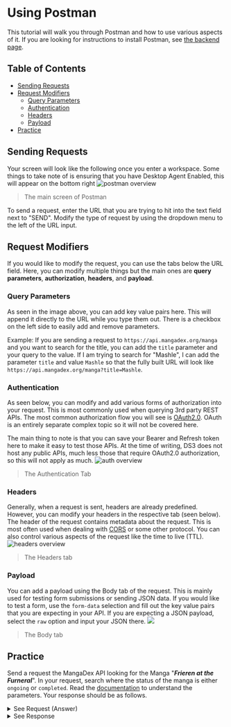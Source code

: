 # Using Postman
This tutorial will walk you through Postman and how to use various aspects of it. If you are looking for instructions to install Postman, see [the backend page](/backend#testing).

## Table of Contents
- [Sending Requests](#sending-requests)
- [Request Modifiers](#request-modifiers)
	- [Query Parameters](#query-parameters)
	- [Authentication](#authentication)
	- [Headers](#headers)
	- [Payload](#payload)
- [Practice](#practice)

## Sending Requests
Your screen will look like the following once you enter a workspace. Some things to take note of is ensuring that you have Desktop Agent Enabled, this will appear on the bottom right 
![postman overview](https://cdn.discordapp.com/attachments/942218891952783421/1108228260329951322/image.png)
> The main screen of Postman

To send a request, enter the URL that you are trying to hit into the text field next to "SEND". Modify the type of request by using the dropdown menu to the left of the URL input.

## Request Modifiers
If you would like to modify the request, you can use the tabs below the URL field. Here, you can modify multiple things but the main ones are **query parameters**, **authorization**, **headers**, and **payload**. 

### Query Parameters
As seen in the image above, you can add key value pairs here. This will append it directly to the URL while you type them out. There is a checkbox on the left side to easily add and remove parameters. 

Example: If you are sending a request to `https://api.mangadex.org/manga` and you want to search for the title, you can add the `title` parameter and your query to the value. If I am trying to search for "Mashle", I can add the parameter `title` and value `Mashle` so that the fully built URL will look like `https://api.mangadex.org/manga?title=Mashle`.

### Authentication
As seen below, you can modify and add various forms of authorization into your request. This is most commonly used when querying 3rd party REST APIs. The most common authorization flow you will see is [OAuth2.0](https://oauth.net/2/). OAuth is an entirely separate complex topic so it will not be covered here. 

The main thing to note is that you can save your Bearer and Refresh token here to make it easy to test those APIs. At the time of writing, DS3 does not host any public APIs, much less those that require OAuth2.0 authorization, so this will not apply as much.
![auth overview](https://cdn.discordapp.com/attachments/942218891952783421/1108232549462970400/image.png)
> The Authentication Tab

### Headers
Generally, when a request is sent, headers are already predefined. However, you can modify your headers in the respective tab (seen below). The header of the request contains metadata about the request. This is most often used when dealing with [CORS](https://developer.mozilla.org/en-US/docs/Web/HTTP/CORS) or some other protocol. You can also control various aspects of the request like the time to live (TTL).
![headers overview](https://cdn.discordapp.com/attachments/942218891952783421/1108234749643870279/image.png)
> The Headers tab 

### Payload
You can add a payload using the Body tab of the request. This is mainly used for testing form submissions or sending JSON data. If you would like to test a form, use the `form-data` selection and fill out the key value pairs that you are expecting in your API. If you are expecting a JSON payload, select the `raw` option and input your JSON there.
![](https://cdn.discordapp.com/attachments/942218891952783421/1108235778322083970/image.png)
> The Body tab

## Practice
Send a request the MangaDex API looking for the Manga "***Frieren at the Furneral***". In your request, search where the status of the manga is either `ongoing` or `completed`. Read the [documentation](https://api.mangadex.org/docs/redoc.html#tag/Manga/operation/get-search-manga) to understand the parameters. Your response should be as follows.
<details>
<summary>See Request (Answer)</summary>

Full URL Param:
- `api.mangadex.org/manga?title=Frieren at the Funeral&status[]=ongoing&status[]=completed`
- Postman:
	- ![](https://cdn.discordapp.com/attachments/942218891952783421/1108242953522118656/image.png)


</details>
<details>
<summary>See Response</summary>

```json
{
    "result": "ok",
    "response": "collection",
    "data": [
        {
            "id": "b0b721ff-c388-4486-aa0f-c2b0bb321512",
            "type": "manga",
            "attributes": {
                "title": {
                    "en": "Sousou no Frieren"
                },
                "altTitles": [
                    {
                        "en": "Frieren at the Funeral"
                    },
                    {
                        "en": "Frieren: Beyond Journey’s End"
                    },
                    {
                        "ru": "Фрирен, провожающая в последний путь"
                    },
                    {
                        "ja": "葬送のフリーレン"
                    },
                    {
                        "zh-hk": "葬送的芙莉蓮"
                    },
                    {
                        "ko": "장송의 프리렌"
                    },
                    {
                        "th": "คำอธิษฐานในวันที่จากลา Frieren"
                    },
                    {
                        "el": "Φρίρεν: Πέρα από το Τέλος του Ταξιδιού"
                    },
                    {
                        "de": "Frieren: Nach dem Ende der Reise"
                    }
                ],
                "description": {
                    "el": "Έχοντας νικήσει τον βασιλιά των δαιμόνων, το ταξίδι μιας δεκαετίας φτάνει στο τέλος του και μια νέα εποχή ειρήνης ξεκινά. Η ζωή όμως συνεχίζεται, ειδικά για την Φρίρεν, πως ως ξωτικό έχει ακόμα αιώνες ζωής μπροστά της. Με τις δεκαετίες να περνάνε, η Φρίρεν έρχεται αντιμέτωπη με την μεταβλητότητα του κόσμου και την παροδικότητα των ανθρώπων. Μετά από μια τελευταία συνάντηση με όλη την παλιά της ομάδα, συνειδητοποιεί ότι ο χρόνος που πέρασε με τους φίλους της ήταν υπερβολικά σύντομος και ότι δεν θα έχει ποτέ την ευκαιρία να τους μάθει καλύτερα. Έρχοντας αντιμέτωπη με την αλήθεια αυτή, η Φρίρεν αποφασίζει να ξεκινήσει ένα ακόμα ταξίδι αλλά αυτή τη φορά έχοντας σκοπό να μάθει το τι σημαίνει να είσαι άνθρωπος.",
                    "en": "The adventure is over but life goes on for an elf mage just beginning to learn what living is all about. Elf mage Frieren and her courageous fellow adventurers have defeated the Demon King and brought peace to the land. With the great struggle over, they all go their separate ways to live a quiet life. But as an elf, Frieren, nearly immortal, will long outlive the rest of her former party. How will she come to terms with the mortality of her friends? How can she find fulfillment in her own life, and can she learn to understand what life means to the humans around her? Frieren begins a new journey to find the answer.",
                    "zh-hk": "在打倒了魔王的勇者一行人当中，魔法使芙莉莲是精灵，她和其他三人有不一样的地方。 生活在“之后”的世界里，她感受到了什么—— 留下来的人们所编织的葬送与祈祷又意味着什么—— 故事从“冒险的结束”开始。 这是讲述英雄们的活法的，后日谈奇幻作品！"
                },
                "isLocked": true,
                "links": {
                    "al": "118586",
                    "ap": "sousou-no-frieren",
                    "bw": "series/260459",
                    "kt": "56355",
                    "mu": "165944",
                    "amz": "https://www.amazon.co.jp/dp/4098501805",
                    "ebj": "https://ebookjapan.yahoo.co.jp/books/601441/",
                    "mal": "126287",
                    "raw": "https://www.sunday-webry.com/detail.php?title_id=1093",
                    "engtl": "https://www.viz.com/frieren-beyond-journeys-end"
                },
                "originalLanguage": "ja",
                "lastVolume": "",
                "lastChapter": "",
                "publicationDemographic": "shounen",
                "status": "ongoing",
                "year": 2020,
                "contentRating": "safe",
                "tags": [
                    {
                        "id": "0a39b5a1-b235-4886-a747-1d05d216532d",
                        "type": "tag",
                        "attributes": {
                            "name": {
                                "en": "Award Winning"
                            },
                            "description": {},
                            "group": "format",
                            "version": 1
                        },
                        "relationships": []
                    },
                    {
                        "id": "36fd93ea-e8b8-445e-b836-358f02b3d33d",
                        "type": "tag",
                        "attributes": {
                            "name": {
                                "en": "Monsters"
                            },
                            "description": {},
                            "group": "theme",
                            "version": 1
                        },
                        "relationships": []
                    },
                    {
                        "id": "39730448-9a5f-48a2-85b0-a70db87b1233",
                        "type": "tag",
                        "attributes": {
                            "name": {
                                "en": "Demons"
                            },
                            "description": {},
                            "group": "theme",
                            "version": 1
                        },
                        "relationships": []
                    },
                    {
                        "id": "87cc87cd-a395-47af-b27a-93258283bbc6",
                        "type": "tag",
                        "attributes": {
                            "name": {
                                "en": "Adventure"
                            },
                            "description": {},
                            "group": "genre",
                            "version": 1
                        },
                        "relationships": []
                    },
                    {
                        "id": "a1f53773-c69a-4ce5-8cab-fffcd90b1565",
                        "type": "tag",
                        "attributes": {
                            "name": {
                                "en": "Magic"
                            },
                            "description": {},
                            "group": "theme",
                            "version": 1
                        },
                        "relationships": []
                    },
                    {
                        "id": "b9af3a63-f058-46de-a9a0-e0c13906197a",
                        "type": "tag",
                        "attributes": {
                            "name": {
                                "en": "Drama"
                            },
                            "description": {},
                            "group": "genre",
                            "version": 1
                        },
                        "relationships": []
                    },
                    {
                        "id": "cdc58593-87dd-415e-bbc0-2ec27bf404cc",
                        "type": "tag",
                        "attributes": {
                            "name": {
                                "en": "Fantasy"
                            },
                            "description": {},
                            "group": "genre",
                            "version": 1
                        },
                        "relationships": []
                    },
                    {
                        "id": "e5301a23-ebd9-49dd-a0cb-2add944c7fe9",
                        "type": "tag",
                        "attributes": {
                            "name": {
                                "en": "Slice of Life"
                            },
                            "description": {},
                            "group": "genre",
                            "version": 1
                        },
                        "relationships": []
                    }
                ],
                "state": "published",
                "chapterNumbersResetOnNewVolume": false,
                "createdAt": "2020-06-30T04:20:01+00:00",
                "updatedAt": "2023-04-10T00:22:40+00:00",
                "version": 56,
                "availableTranslatedLanguages": [
                    "pt-br",
                    "tr",
                    "id",
                    "ru",
                    "en",
                    "it",
                    "th",
                    "el",
                    "fr"
                ],
                "latestUploadedChapter": "518a1044-66b4-448b-bb01-c13a1c8e18b4"
            },
            "relationships": [
                {
                    "id": "b3136811-9761-4606-93cf-583a00dde5e9",
                    "type": "author"
                },
                {
                    "id": "ff98c5c0-daca-4c97-8c3d-1e2b98d04d9b",
                    "type": "artist"
                },
                {
                    "id": "080ed04d-f5b7-4f61-9736-5faa712043a0",
                    "type": "cover_art"
                }
            ]
        },
        {
            "id": "b08e557d-255e-49d6-8b0b-2376fe84d461",
            "type": "manga",
            "attributes": {
                "title": {
                    "en": "Marrying the Woman I Met At My Ex-Husband's Funeral"
                },
                "altTitles": [
                    {
                        "ja-ro": "Motoo no Sōshiki de Deatta Onna to Kekkon suru Hanashi"
                    },
                    {
                        "ja": "元夫の葬式で出会った女と結婚する話"
                    }
                ],
                "description": {},
                "isLocked": false,
                "links": {
                    "raw": "https://www.pixiv.net/en/artworks/86161148"
                },
                "originalLanguage": "ja",
                "lastVolume": "",
                "lastChapter": "",
                "publicationDemographic": null,
                "status": "completed",
                "year": null,
                "contentRating": "safe",
                "tags": [
                    {
                        "id": "0234a31e-a729-4e28-9d6a-3f87c4966b9e",
                        "type": "tag",
                        "attributes": {
                            "name": {
                                "en": "Oneshot"
                            },
                            "description": {},
                            "group": "format",
                            "version": 1
                        },
                        "relationships": []
                    },
                    {
                        "id": "a3c67850-4684-404e-9b7f-c69850ee5da6",
                        "type": "tag",
                        "attributes": {
                            "name": {
                                "en": "Girls' Love"
                            },
                            "description": {},
                            "group": "genre",
                            "version": 1
                        },
                        "relationships": []
                    },
                    {
                        "id": "e197df38-d0e7-43b5-9b09-2842d0c326dd",
                        "type": "tag",
                        "attributes": {
                            "name": {
                                "en": "Web Comic"
                            },
                            "description": {},
                            "group": "format",
                            "version": 1
                        },
                        "relationships": []
                    },
                    {
                        "id": "f8f62932-27da-4fe4-8ee1-6779a8c5edba",
                        "type": "tag",
                        "attributes": {
                            "name": {
                                "en": "Tragedy"
                            },
                            "description": {},
                            "group": "genre",
                            "version": 1
                        },
                        "relationships": []
                    }
                ],
                "state": "published",
                "chapterNumbersResetOnNewVolume": false,
                "createdAt": "2020-12-30T00:00:59+00:00",
                "updatedAt": "2022-01-28T06:21:37+00:00",
                "version": 3,
                "availableTranslatedLanguages": [
                    "en",
                    "vi"
                ],
                "latestUploadedChapter": "b1c65994-517b-4ada-a1e1-d52ed8171aa5"
            },
            "relationships": [
                {
                    "id": "84db4a49-2112-47b1-a5f5-8eb91ca370a4",
                    "type": "author"
                },
                {
                    "id": "84db4a49-2112-47b1-a5f5-8eb91ca370a4",
                    "type": "artist"
                },
                {
                    "id": "8c14d419-c107-4f5b-b8e2-2358ff66e02b",
                    "type": "cover_art"
                }
            ]
        }
    ],
    "limit": 10,
    "offset": 0,
    "total": 2
}
```

<details>